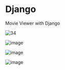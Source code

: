 # Django

Movie Viewer with Django

![34](https://user-images.githubusercontent.com/62347094/136778754-4766c98a-d5e8-4a19-865a-f254fd3bf70d.PNG)


![image](https://user-images.githubusercontent.com/62347094/136778969-4b3b8347-21e8-44c2-bafb-80072b479caf.png)


![image](https://user-images.githubusercontent.com/62347094/136779051-ebe155b8-7d58-428c-aaaf-96ebe58e181c.png)


![image](https://user-images.githubusercontent.com/62347094/136779080-aced298d-ff2d-4802-886d-a12dc62a5a67.png)

